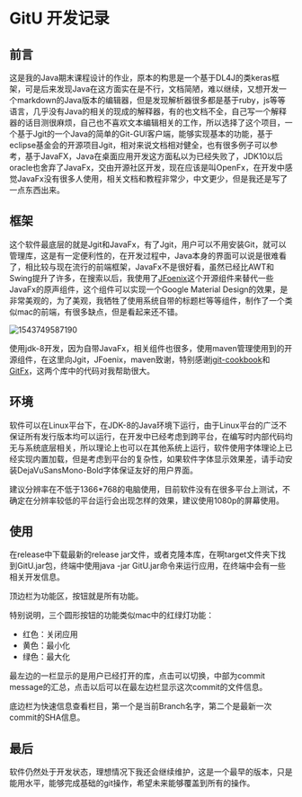 # GitU 开发记录

## 前言

这是我的Java期末课程设计的作业，原本的构思是一个基于DL4J的类keras框架，可是后来发现Java在这方面实在是不行，文档简陋，难以继续，又想开发一个markdown的Java版本的编辑器，但是发现解析器很多都是基于ruby，js等等语言，几乎没有Java的相关的现成的解释器，有的也文档不全，自己写一个解释器的话目测很麻烦，自己也不喜欢文本编辑相关的工作，所以选择了这个项目，一个基于Jgit的一个Java的简单的Git-GUI客户端，能够实现基本的功能，基于eclipse基金会的开源项目Jgit，相对来说文档相对健全，也有很多例子可以参考，基于JavaFX，Java在桌面应用开发这方面私以为已经失败了，JDK10以后oracle也舍弃了JavaFx，交由开源社区开发，现在应该是叫OpenFx，在开发中感觉JavaFx没有很多人使用，相关文档和教程非常少，中文更少，但是我还是写了一点东西出来。

## 框架

这个软件最底层的就是Jgit和JavaFx，有了Jgit，用户可以不用安装Git，就可以管理库，这是有一定便利性的，在开发过程中，Java本身的界面可以说是很难看了，相比较与现在流行的前端框架，JavaFx不是很好看，虽然已经比AWT和Swing提升了许多，在搜索以后，我使用了[JFoenix](https://github.com/jfoenixadmin/JFoenix)这个开源组件来替代一些JavaFx的原声组件，这个组件可以实现一个Google Material Design的效果，是非常美观的，为了美观，我牺牲了使用系统自带的标题栏等等组件，制作了一个类似mac的前端，有很多缺点，但是看起来还不错。

![1543749587190](https://p2.cdn.img9.top/ipfs/Qme91WDrrcUTTefxRu4kDZd1fvCgRdsKNKR7Eb8ANWkgmf?2.png)

使用jdk-8开发，因为自带JavaFx，相关组件也很多，使用maven管理使用到的开源组件，在这里向Jgit，JFoenix，maven致谢，特别感谢[jgit-cookbook](https://github.com/centic9/jgit-cookbook)和[GitFx](https://github.com/jughyd/GitFx)，这两个库中的代码对我帮助很大。

## 环境

软件可以在Linux平台下，在JDK-8的Java环境下运行，由于Linux平台的广泛不保证所有发行版本均可以运行，在开发中已经考虑到跨平台，在编写时内部代码均无与系统底层相关，所以理论上也可以在其他系统上运行，软件使用字体理论上已经实现内置加载，但是考虑到平台的复杂性，如果软件字体显示效果差，请手动安装DejaVuSansMono-Bold字体保证友好的用户界面。

建议分辨率在不低于1366*768的电脑使用，目前软件没有在很多平台上测试，不确定在分辨率较低的平台运行会出现怎样的效果，建议使用1080p的屏幕使用。

## 使用

在release中下载最新的release jar文件，或者克隆本库，在啊target文件夹下找到GitU.jar包，终端中使用java -jar GitU.jar命令来运行应用，在终端中会有一些相关开发信息。

顶边栏为功能区，按钮就是所有功能。

特别说明，三个圆形按钮的功能类似mac中的红绿灯功能：

- 红色：关闭应用
- 黄色：最小化
- 绿色：最大化

最左边的一栏显示的是用户已经打开的库，点击可以切换，中部为commit message的汇总，点击以后可以在最左边栏显示这次commit的文件信息。

底边栏为快速信息查看栏目，第一个是当前Branch名字，第二个是最新一次commit的SHA信息。

## 最后

软件仍然处于开发状态，理想情况下我还会继续维护，这是一个最早的版本，只是能用水平，能够完成基础的git操作，希望未来能够覆盖到所有的操作。